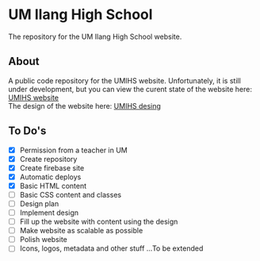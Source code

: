 # UM Ilang High School
The repository for the UM Ilang High School website.

## About
A public code repository for the UMIHS website. Unfortunately, it is still under development, but you can view the curent state of the website here: [UMIHS website](https://umilang.web.app/)<br>
The design of the website here: [UMIHS desing](https://www.canva.com/design/DAFsJu49mhA/cNCAcoqBSSzAv0JhGz10OA/editutm_content=DAFsJu49mhA&utm_campaign=designshare&utm_medium=link2&utm_source=sharebutton)

## To Do's
- [X] Permission from a teacher in UM
- [X] Create repository
- [X] Create firebase site
- [X] Automatic deploys
- [X] Basic HTML content
- [ ] Basic CSS content and classes
- [ ] Design plan
- [ ] Implement design
- [ ] Fill up the website with content using the design
- [ ] Make website as scalable as possible
- [ ] Polish website
- [ ] Icons, logos, metadata and other stuff
...To be extended
